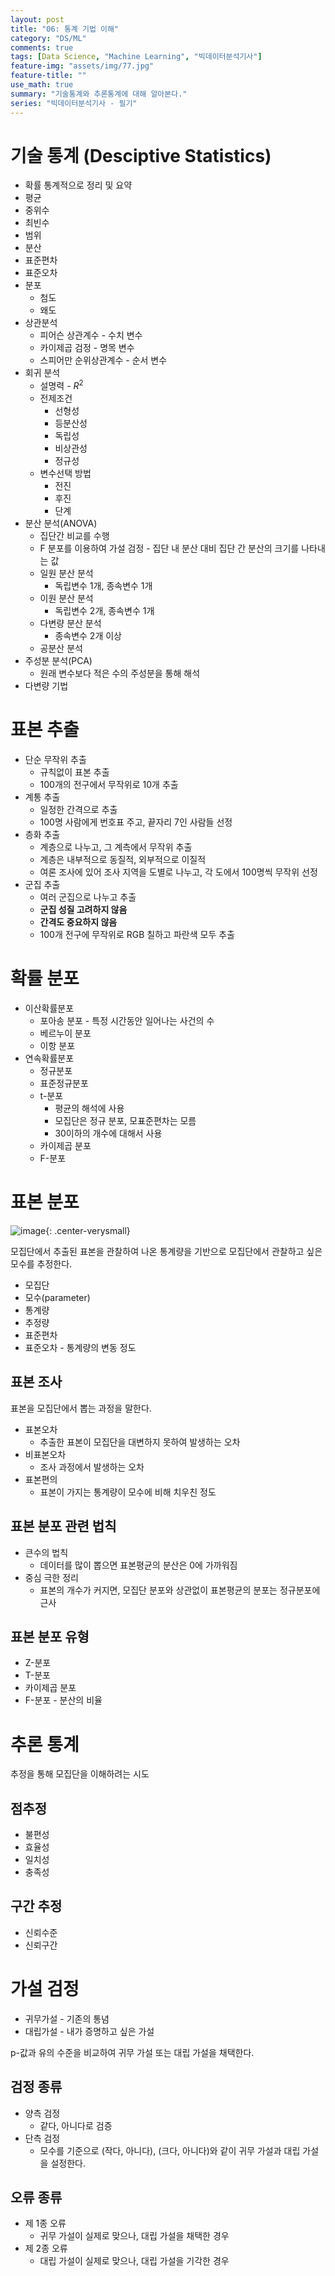 ```yaml
---
layout: post
title: "06: 통계 기법 이해"
category: "DS/ML"
comments: true
tags: [Data Science, "Machine Learning", "빅데이터분석기사"]
feature-img: "assets/img/77.jpg"
feature-title: ""
use_math: true
summary: "기술통계와 추론통계에 대해 알아본다."
series: "빅데이터분석기사 - 필기"
---
```



# 기술 통계 (Desciptive Statistics)

* 확률 통계적으로 정리 및 요약
* 평균
* 중위수
* 최빈수
* 범위
* 분산
* 표준편차
* 표준오차
* 분포
  * 첨도
  * 왜도
* 상관분석
  * 피어슨 상관계수 - 수치 변수
  * 카이제곱 검정 - 명목 변수
  * 스피어만 순위상관계수 - 순서 변수
* 회귀 분석
  * 설명력 - $R^2$
  * 전제조건
    * 선형성
    * 등분산성
    * 독립성
    * 비상관성
    * 정규성
  * 변수선택 방법
    * 전진
    * 후진
    * 단계
* 분산 분석(ANOVA)
  * 집단간 비교를 수행
  * F 분포를 이용하여 가설 검정 - 집단 내 분산 대비 집단 간 분산의 크기를 나타내는 값
  * 일원 분산 분석
    * 독립변수 1개, 종속변수 1개
  * 이원 분산 분석
    * 독립변수 2개, 종속변수 1개
  * 다변량 분산 분석
    * 종속변수 2개 이상
  * 공분산 분석
* 주성분 분석(PCA)
  * 원래 변수보다 적은 수의 주성분을 통해 해석
* 다변량 기법


# 표본 추출

* 단순 무작위 추출
  * 규칙없이 표본 추출
  * 100개의 전구에서 무작위로 10개 추출
* 계통 추출
  * 일정한 간격으로 추출
  * 100명 사람에게 번호표 주고, 끝자리 7인 사람들 선정
* 층화 추출
  * 계층으로 나누고, 그 계측에서 무작위 추출
  * 계층은 내부적으로 동질적, 외부적으로 이질적
  * 여론 조사에 있어 조사 지역을 도별로 나누고, 각 도에서 100명씩 무작위 선정
* 군집 추출
  * 여러 군집으로 나누고 추출
  * **군집 성질 고려하지 않음**
  * **간격도 중요하지 않음**
  * 100개 전구에 무작위로 RGB 칠하고 파란색 모두 추출


# 확률 분포

* 이산확률분포
  * 포아송 분포 - 특정 시간동안 일어나는 사건의 수
  * 베르누이 분포
  * 이항 분포
* 연속확률분포
  * 정규분포
  * 표준정규분포
  * t-분포
    * 평균의 해석에 사용
    * 모집단은 정규 분포, 모표준편차는 모름
    * 30이하의 개수에 대해서 사용
  * 카이제곱 분포
  * F-분포

# 표본 분포

![image](https://user-images.githubusercontent.com/37871541/114738703-2e6b6980-9d83-11eb-8374-28f5bc17b534.png){: .center-verysmall}

모집단에서 추출된 표본을 관찰하여 나온 통계량을 기반으로 모집단에서 관찰하고 싶은 모수를 추정한다.

* 모집단
* 모수(parameter)
* 통계량
* 추정량
* 표준편차
* 표준오차 - 통계량의 변동 정도


## 표본 조사

표본을 모집단에서 뽑는 과정을 말한다.

* 표본오차
  * 추출한 표본이 모집단을 대변하지 못하여 발생하는 오차
* 비표본오차
  * 조사 과정에서 발생하는 오차
* 표본편의
  * 표본이 가지는 통계량이 모수에 비해 치우친 정도

## 표본 분포 관련 법칙

* 큰수의 법칙
  * 데이터를 많이 뽑으면 표본평균의 분산은 0에 가까워짐
* 중심 극한 정리
  * 표본의 개수가 커지면, 모집단 분포와 상관없이 표본평균의 분포는 정규분포에 근사


## 표본 분포 유형

* Z-분포
* T-분포
* 카이제곱 분포
* F-분포 - 분산의 비율


# 추론 통계

추정을 통해 모집단을 이해하려는 시도

## 점추정

* 불편성
* 효율성
* 일치성
* 충족성

## 구간 추정

* 신뢰수준
* 신뢰구간

# 가설 검정

* 귀무가설 - 기존의 통념
* 대립가설 - 내가 증명하고 싶은 가설

p-값과 유의 수준을 비교하여 귀무 가설 또는 대립 가설을 채택한다.

## 검정 종류

* 양측 검정
  * 같다, 아니다로 검증
* 단측 검정
  * 모수를 기준으로 (작다, 아니다), (크다, 아니다)와 같이 귀무 가설과 대립 가설을 설정한다.

## 오류 종류

* 제 1종 오류
  * 귀무 가설이 실제로 맞으나, 대립 가설을 채택한 경우
* 제 2종 오류
  * 대립 가설이 실제로 맞으나, 대립 가설을 기각한 경우

